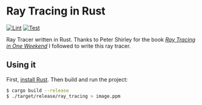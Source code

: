 # Ray Tracing in Rust
[![Lint](https://github.com/arthur-targaryen/ray-tracing-rust/actions/workflows/lint.yml/badge.svg?branch=main)](https://github.com/arthur-targaryen/ray-tracing-rust/actions/workflows/lint.yml)
[![Test](https://github.com/arthur-targaryen/ray-tracing-rust/actions/workflows/test.yml/badge.svg)](https://github.com/arthur-targaryen/ray-tracing-rust/actions/workflows/test.yml)

Ray Tracer written in Rust.
Thanks to Peter Shirley for the book [_Ray Tracing in One Weekend_](https://raytracing.github.io/books/RayTracingInOneWeekend.html)
I followed to write this ray tracer.

## Using it
First, [install Rust](https://www.rust-lang.org/tools/install).
Then build and run the project:
```bash
$ cargo build --release
$ ./target/release/ray_tracing > image.ppm
```